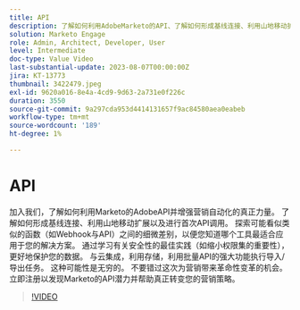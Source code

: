 ```yaml
---
title: API
description: 了解如何利用AdobeMarketo的API、了解如何形成基线连接、利用山地移动扩展以及进行首次API调用。 了解Webhook与API，以便您知道哪个工具最适合应用于您的解决方案。 了解安全最佳实践，包括缩小权限集。 与云集成，利用存储，利用批量API的强大功能执行导入/导出任务。
solution: Marketo Engage
role: Admin, Architect, Developer, User
level: Intermediate
doc-type: Value Video
last-substantial-update: 2023-08-07T00:00:00Z
jira: KT-13773
thumbnail: 3422479.jpeg
exl-id: 9620a016-8e4a-4cd9-9d63-2a731e0f226c
duration: 3550
source-git-commit: 9a297cda953d4414131657f9ac84580aea0eabeb
workflow-type: tm+mt
source-wordcount: '189'
ht-degree: 1%

---
```


# API

加入我们，了解如何利用Marketo的AdobeAPI并增强营销自动化的真正力量。 了解如何形成基线连接、利用山地移动扩展以及进行首次API调用。 探索可能看似类似的函数（如Webhook与API）之间的细微差别，以便您知道哪个工具最适合应用于您的解决方案。 通过学习有关安全性的最佳实践（如缩小权限集的重要性），更好地保护您的数据。 与云集成，利用存储，利用批量API的强大功能执行导入/导出任务。 这种可能性是无穷的。 不要错过这次为营销带来革命性变革的机会。 立即注册以发现Marketo的API潜力并帮助真正转变您的营销策略。

>[!VIDEO](https://video.tv.adobe.com/v/3422479/?learn=on)
